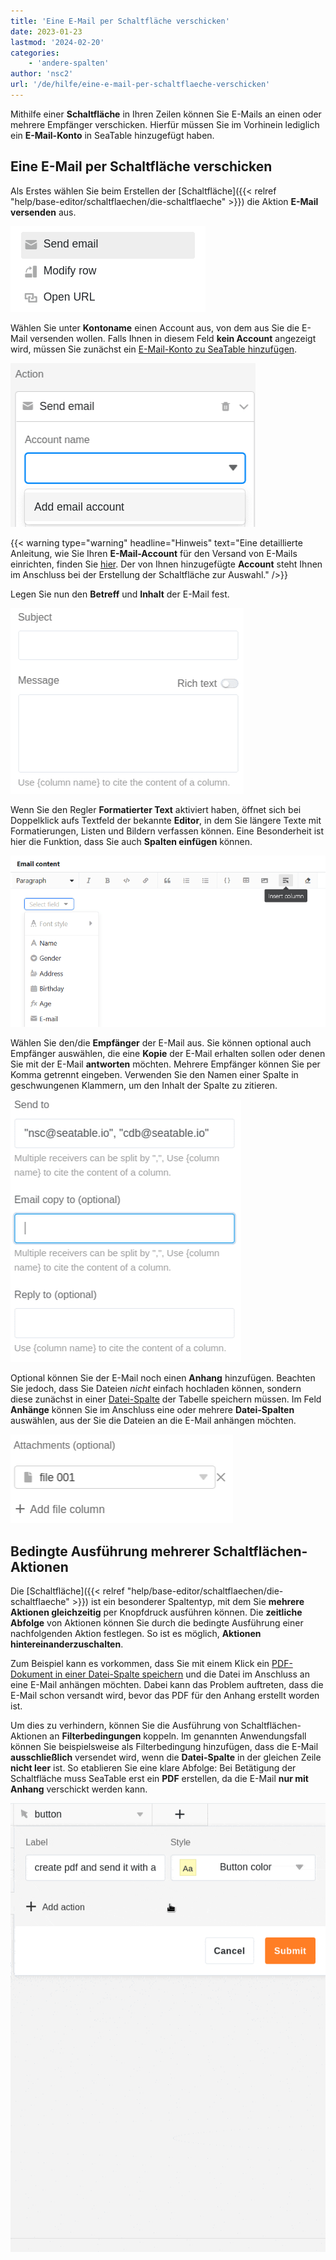 ```yaml
---
title: 'Eine E-Mail per Schaltfläche verschicken'
date: 2023-01-23
lastmod: '2024-02-20'
categories:
    - 'andere-spalten'
author: 'nsc2'
url: '/de/hilfe/eine-e-mail-per-schaltflaeche-verschicken'
---
```


Mithilfe einer **Schaltfläche** in Ihren Zeilen können Sie E-Mails an einen oder mehrere Empfänger verschicken. Hierfür müssen Sie im Vorhinein lediglich ein **E-Mail-Konto** in SeaTable hinzugefügt haben.

## Eine E-Mail per Schaltfläche verschicken

Als Erstes wählen Sie beim Erstellen der [Schaltfläche]({{< relref "help/base-editor/schaltflaechen/die-schaltflaeche" >}}) die Aktion **E-Mail versenden** aus.

![Auswahl der Aktion "E-Mail versenden"](images/send-email-action.png)

Wählen Sie unter **Kontoname** einen Account aus, von dem aus Sie die E-Mail versenden wollen. Falls Ihnen in diesem Feld **kein Account** angezeigt wird, müssen Sie zunächst ein [E-Mail-Konto zu SeaTable hinzufügen](https://seatable.io/docs/arbeiten-mit-bases/einrichtung-eines-e-mail-kontos-in-einer-base/).

![Falls Ihnen kein E-Mail-Account angezeigt wird, müssen Sie zunächst ein Email-Konto zu SeaTable hinzufügen](images/add-email-account.png)

{{< warning  type="warning" headline="Hinweis"  text="Eine detaillierte Anleitung, wie Sie Ihren **E-Mail-Account** für den Versand von E-Mails einrichten, finden Sie [hier](https://seatable.io/docs/arbeiten-mit-bases/einrichtung-eines-e-mail-kontos-in-einer-base/). Der von Ihnen hinzugefügte **Account** steht Ihnen im Anschluss bei der Erstellung der Schaltfläche zur Auswahl." />}}

Legen Sie nun den **Betreff** und **Inhalt** der E-Mail fest.

![Legen Sie Betreff und Inhalt der E-Mail fest](images/subject-and-message.png)

Wenn Sie den Regler **Formatierter Text** aktiviert haben, öffnet sich bei Doppelklick aufs Textfeld der bekannte **Editor**, in dem Sie längere Texte mit Formatierungen, Listen und Bildern verfassen können. Eine Besonderheit ist hier die Funktion, dass Sie auch **Spalten einfügen** können.

![Spalten in E-Mail-Texte einfügen](images/Spalten-in-E-Mail-Texte-einfuegen.png)

Wählen Sie den/die **Empfänger** der E-Mail aus. Sie können optional auch Empfänger auswählen, die eine **Kopie** der E-Mail erhalten sollen oder denen Sie mit der E-Mail **antworten** möchten. Mehrere Empfänger können Sie per Komma getrennt eingeben. Verwenden Sie den Namen einer Spalte in geschwungenen Klammern, um den Inhalt der Spalte zu zitieren.

![Legen Sie den/die Empfänger der E-Mail fest. Sie können optional auch noch Empfänger auswählen, die eine Kopie der E-Mail erhalten sollen oder denen Sie mit der E-Mail antworten möchten.](images/send-to-copy-to-reply-to.png)

Optional können Sie der E-Mail noch einen **Anhang** hinzufügen. Beachten Sie jedoch, dass Sie Dateien _nicht_ einfach hochladen können, sondern diese zunächst in einer [Datei-Spalte](https://seatable.io/docs/datei-und-bildanhaenge/die-datei-spalte/) der Tabelle speichern müssen. Im Feld **Anhänge** können Sie im Anschluss eine oder mehrere **Datei-Spalten** auswählen, aus der Sie die Dateien an die E-Mail anhängen möchten.

![Dateien, die Sie in einer Dateispalte Ihrer Tabelle hinzugefügt haben, können Sie als Anhang der E-Mail nutzen](images/file-001.png)

## Bedingte Ausführung mehrerer Schaltflächen-Aktionen

Die [Schaltfläche]({{< relref "help/base-editor/schaltflaechen/die-schaltflaeche" >}}) ist ein besonderer Spaltentyp, mit dem Sie **mehrere Aktionen gleichzeitig** per Knopfdruck ausführen können. Die **zeitliche Abfolge** von Aktionen können Sie durch die bedingte Ausführung einer nachfolgenden Aktion festlegen. So ist es möglich, **Aktionen hintereinanderzuschalten**.

Zum Beispiel kann es vorkommen, dass Sie mit einem Klick ein [PDF-Dokument in einer Datei-Spalte speichern](https://seatable.io/docs/andere-spalten/ein-pdf-dokument-per-schaltflaeche-in-einer-spalte-speichern/) und die Datei im Anschluss an eine E-Mail anhängen möchten. Dabei kann das Problem auftreten, dass die E-Mail schon versandt wird, bevor das PDF für den Anhang erstellt worden ist.

Um dies zu verhindern, können Sie die Ausführung von Schaltflächen-Aktionen an **Filterbedingungen** koppeln. Im genannten Anwendungsfall können Sie beispielsweise als Filterbedingung hinzufügen, dass die E-Mail **ausschließlich** versendet wird, wenn die **Datei-Spalte** in der gleichen Zeile **nicht leer** ist. So etablieren Sie eine klare Abfolge: Bei Betätigung der Schaltfläche muss SeaTable erst ein **PDF** erstellen, da die E-Mail **nur mit Anhang** verschickt werden kann.

![](images/send-email-via-button-with-conditions-1.gif)
